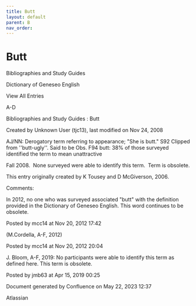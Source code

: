 ```yaml
---
title: Butt
layout: default
parent: B
nav_order:
---
```


# Butt

Bibliographies and Study Guides

Dictionary of Geneseo English

View All Entries

A-D

Bibliographies and Study Guides : Butt

Created by  Unknown User (tjc13), last modified on Nov 24, 2008

AJ/NN: Derogatory term referring to appearance; &quot;She is butt.&quot; S92 Clipped from ''butt-ugly''. Said to be Obs. F94 butt: 38% of those surveyed identified the term to mean unattractive

Fall 2008.  None surveyed were able to identify this term.  Term is obsolete.

This entry originally created by K Tousey and D McGiverson, 2006.

Comments:

In 2012, no one who was surveyed associated &quot;butt&quot; with the definition provided in the Dictionary of Geneseo English. This word continues to be obsolete. 

Posted by mcc14 at Nov 20, 2012 17:42

(M.Cordella, A-F, 2012)

Posted by mcc14 at Nov 20, 2012 20:04

J. Bloom, A-F, 2019: No participants were able to identify this term as defined here. This term is obsolete. 

Posted by jmb63 at Apr 15, 2019 00:25

Document generated by Confluence on May 22, 2023 12:37

Atlassian
